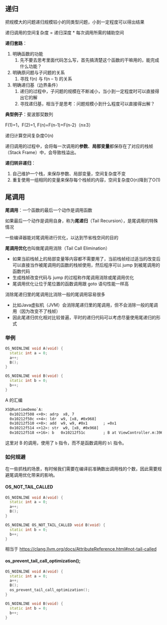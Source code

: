 ## 递归

把规模大的问题递归规模较小的同类型问题，小到一定程度可以得出结果

递归调用的空间复杂度 = 递归深度 * 每次调用所需的辅助空间

**递归套路**：

1. 明确函数的功能 
   1. 先不要去思考里面代码怎么写，首先搞清楚这个函数的干嘛用的，能完成什么功能？
2. 明确原问题与子问题的关系 
   1. 寻找 f(n) 与 f(n – 1) 的关系
3. 明确递归基（边界条件） 
   1. 递归的过程中，子问题的规模在不断减小，当小到一定程度时可以直接得出它的解 
   2. 寻找递归基，相当于是思考：问题规模小到什么程度可以直接得出解？

**典型例子**：斐波那契数列

F(1)=1，F(2)=1, F(n)=F(n-1)+F(n-2)（n≥3）

递归计算空间复杂度O(n)

递归调用的过程中，会将每一次调用的**参数**、**局部变量**都保存在了对应的栈帧（Stack Frame）中，会导致栈溢出。

**递归转非递归**：

1. 自己维护一个栈，来保存参数、局部变量，空间复杂度不变
2. 重复使用一组相同的变量来保存每个栈帧的内容，空间复杂度O(n)降到了O(1)

## 尾调用

**尾调用**：一个函数的最后一个动作是调用函数 

如果最后一个动作是调用自身，称为**尾递归**（Tail Recursion），是尾调用的特殊情况

一些编译器能对尾调用进行优化，以达到节省栈空间的目的

**尾调用优化**也叫做尾调用消除（Tail Call Elimination） 

- 如果当前栈帧上的局部变量等内容都不需要用了，当前栈帧经过适当的改变后可以直接当作被尾调用的函数的栈帧使用，然后程序可以 jump 到被尾调用的函数代码
- 生成栈帧改变代码与 jump 的过程称作尾调用消除或尾调用优化
- 尾调用优化让位于尾位置的函数调用跟 goto 语句性能一样高

消除尾递归里的尾调用比消除一般的尾调用容易很多

- 比如Java虚拟机（JVM）会消除尾递归里的尾调用，但不会消除一般的尾调用（因为改变不了栈帧） 
- 因此尾递归优化相对比较普遍，平时的递归代码可以考虑尽量使用尾递归的形式

### 举例

```c++
OS_NOINLINE void A(void) {
  static int a = 0;
  a++;
  B();
}

OS_NOINLINE void B(void) {
  static int b = 0;
  b++;
}
```

A 的汇编

```Apache
XSQRuntimeDemo`A:
  0x10212f508 <+0>: adrp  x8, 7
  0x10212f50c <+4>: ldr  w9, [x8, #0x968]
  0x10212f510 <+8>: add  w9, w9, #0x1       ; =0x1 
  0x10212f514 <+12>: str  w9, [x8, #0x968]
  0x10212f518 <+16>: b   0x10212f51c        ; B at ViewController.m:396:6
```

这里对 B 的调用，使用了 `b` 指令，而不是函数调用的 `bl` 指令。

### 如何规避

在一些抓栈的场景，有时候我们需要在编译前准确数出调用栈的个数，因此需要规避尾调用优化带来的影响。

#### OS_NOT_TAIL_CALLED

```c++
OS_NOINLINE void A(void) {
  static int a = 0;
  a++;
  B();
}

OS_NOINLINE OS_NOT_TAIL_CALLED void B(void) {
  static int b = 0;
  b++;
}
```

相当于 https://clang.llvm.org/docs/AttributeReference.html#not-tail-called

#### os_prevent_tail_call_optimization();

```c++
OS_NOINLINE void A(void) {
  static int a = 0;
  a++;
  B();
  os_prevent_tail_call_optimization();
}

OS_NOINLINE void B(void) {
  static int b = 0;
  b++;
}
```
